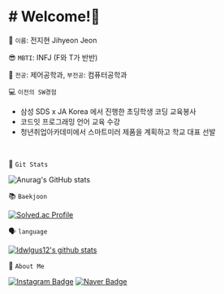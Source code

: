# # Welcome!👋

🌱 `이름`: 전지현 Jihyeon Jeon
<br/>

😎 `MBTI`: INFJ (F와 T가 반반)
<br/>

📖 `전공`: 제어공학과, `부전공`: 컴퓨터공학과
<br/>

💻 `이전의 SW경험`
 - 삼성 SDS x JA Korea 에서 진행한 초딩학생 코딩 교육봉사
- 코드잇 프로그래밍 언어 교육 수강
 - 청년취업아카데미에서 스마트미러 제품을 계획하고 학교 대표 선발
<br/>

<!-- 🙌 `뭐든지`:  일단하자!
<br/> -->

🏃 `Git Stats` 

![Anurag's GitHub stats](https://github-readme-stats.vercel.app/api?username=ldwlgus12&show_icons=true&theme=radical)
<br/>

📚 `Baekjoon`

[![Solved.ac Profile](http://mazassumnida.wtf/api/v2/generate_badge?boj=ldwlgus12)](https://solved.ac/ldwlgus12/)
<br/>


🗣 `language`

[![ldwlgus12's github stats](https://github-readme-stats.vercel.app/api/top-langs/?username=ldwlgus12&show_icons=true&hide_border=true&title_color=004386&icon_color=004386&layout=compact)](https://github.com/ldwlgus12)
<br/>


🐣 `About Me`

[![Instagram Badge](https://img.shields.io/badge/instagram-E4405F?style=flat-square&logo=instagram&logoColor=white&link=mailto:https://www.instagram.com/monj.c)](https://www.instagram.com/monj.c)
[![Naver Badge](https://img.shields.io/badge/Naver-03C75A?style=flat-square&logo=Naver&logoColor=white&link=mailto:https://blog.naver.com/ldwlgus12)](https://blog.naver.com/ldwlgus12)








<!--
**ldwlgus12/ldwlgus12** is a ✨ _special_ ✨ repository because its `README.md` (this file) appears on your GitHub profile.

Here are some ideas to get you started:

- 🔭 I’m currently working on ...
- 🌱 I’m currently learning ...
- 👯 I’m looking to collaborate on ...
- 🤔 I’m looking for help with ...
- 💬 Ask me about ...
- 📫 How to reach me: ...
- 😄 Pronouns: ...
- ⚡ Fun fact: ...
-->

